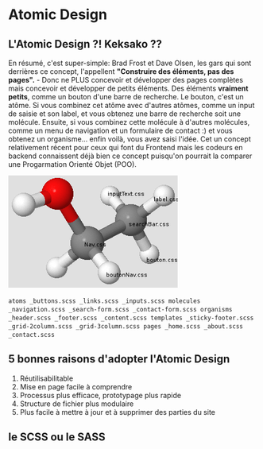 # Atomic Design

## L'Atomic Design ?! Keksako ??

En résumé, c'est super-simple: Brad Frost et Dave Olsen, les gars qui sont derrières ce concept, l'appellent **"Construire des éléments, pas des pages".** - Donc ne PLUS concevoir et développer des pages complètes mais concevoir et développer de petits éléments. Des éléments **vraiment petits**, comme un bouton d'une barre de recherche. Le bouton, c'est un atôme.  Si vous combinez cet atôme avec d'autres atômes, comme un input de saisie et son label, et vous obtenez une barre de recherche soit une molécule. Ensuite, si vous combinez cette molécule à d'autres molécules, comme un menu de navigation et un formulaire de contact :) et vous obtenez un organisme... enfin voilà, vous avez saisi l'idée. Cet un concept relativement récent pour ceux qui font du Frontend mais les codeurs en backend connaissent déjà bien ce concept puisqu'on pourrait la comparer une Progarmation Orienté Objet (POO).

![Texte alternatif](atome.png "atome css")

`
atoms
   _buttons.scss
   _links.scss
   _inputs.scss
molecules
   _navigation.scss
   _search-form.scss
   _contact-form.scss
organisms
   _header.scss
   _footer.scss
   _content.scss
templates
   _sticky-footer.scss
   _grid-2column.scss
   _grid-3column.scss
pages
   _home.scss
   _about.scss
   _contact.scss
`

## 5 bonnes raisons d'adopter l'Atomic Design 

1. Réutilisabilitable
2. Mise en page facile à comprendre
3. Processus plus efficace, prototypage plus rapide
4. Structure de fichier plus modulaire
5. Plus facile à mettre à jour et à supprimer des parties du site

## le SCSS ou le SASS 
